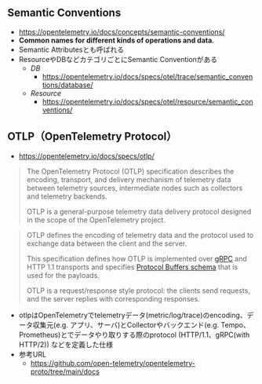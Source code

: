 ## Semantic Conventions
- https://opentelemetry.io/docs/concepts/semantic-conventions/
- **Common names for different kinds of operations and data.**
- Semantic Attributesとも呼ばれる
- ResourceやDBなどカテゴリごとにSemantic Conventionがある
  - *DB*
    - https://opentelemetry.io/docs/specs/otel/trace/semantic_conventions/database/
  - *Resource*
    - https://opentelemetry.io/docs/specs/otel/resource/semantic_conventions/

## OTLP（OpenTelemetry Protocol）
- https://opentelemetry.io/docs/specs/otlp/
> The OpenTelemetry Protocol (OTLP) specification describes the encoding, transport, and delivery mechanism of telemetry data between telemetry sources, intermediate nodes such as collectors and telemetry backends.
>
> OTLP is a general-purpose telemetry data delivery protocol designed in the scope of the OpenTelemetry project.

> OTLP defines the encoding of telemetry data and the protocol used to exchange data between the client and the server.
> 
> This specification defines how OTLP is implemented over [gRPC](https://grpc.io/) and HTTP 1.1 transports and specifies [Protocol Buffers schema](https://protobuf.dev/overview/) that is used for the payloads.
>
> OTLP is a request/response style protocol: the clients send requests, and the server replies with corresponding responses. 

- otlpはOpenTelemetryでtelemetryデータ(metric/log/trace)のencoding、データ収集元(e.g. アプリ、サーバ)とCollectorやバックエンド(e.g. Tempo、Prometheus)とでデータやり取りする際のprotocol (HTTP/1.1、gRPC(with HTTP/2)) などを定義した仕様
- 参考URL
  - https://github.com/open-telemetry/opentelemetry-proto/tree/main/docs